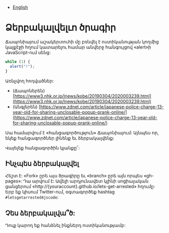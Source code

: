 - [English](README.md)

# Ձերբակալվելւո ծրագիր

Ճապոնիայում աշակերտուհի մը բռնվել է ոստիկանության կողմից կայքէջի հղում կատարելու համար անվերջ հանգույցով «alert»ի JavaScript-ում սենց:

```js
while (1) {
  alert("!");
}
```

Առնչվող հոդվածներ:

- (Ճապոներեն) [https://www3.nhk.or.jp/lnews/kobe/20190304/2020003239.html](https://www3.nhk.or.jp/lnews/kobe/20190304/2020003239.html)
- (Անգլերեն) [https://www.zdnet.com/article/japanese-police-charge-13-year-old-for-sharing-unclosable-popup-prank-online/](https://www.zdnet.com/article/japanese-police-charge-13-year-old-for-sharing-unclosable-popup-prank-online/)

Սա համարվում է «հանցագործություն» Ճապոնիայում: Այնպես որ, եկեք հանցագործներ լինենք եւ ձերբակալվենք:

Վայելեք հանցագործին կյանքը՜:

## Ինչպես ձերբակալվել

Հեշտ է: «Fork» ըրե այս ծրագիրը եւ «branch» ըրե այն որպես «gh-pages»: Դա արվում է: Ավելի արդյունավետ կլինի սոցիալական ցանցերում «http://{youraccount}.github.io/lets-get-arrested» հղումը: Երբ եք կիսում Twitter-ում, օգտագործեք hashtag `#letsgetarrested4jscode`:

## Չես ձերբակալվա՞ծ:

Դուք կարող եք հանձնել ինքներդ ոստիկանությամբ:
